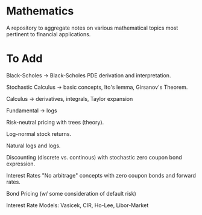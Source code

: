 # Mathematics


A repository to aggregate notes on various mathematical topics most pertinent to financial applications.

# To Add

Black-Scholes -> Black-Scholes PDE derivation and interpretation. 

Stochastic Calculus -> basic concepts, Ito's lemma, Girsanov's Theorem.

Calculus -> derivatives, integrals, Taylor expansion

Fundamental -> logs 

Risk-neutral pricing with trees (theory). 

Log-normal stock returns. 

Natural logs and logs. 

Discounting (discrete vs. continous) with stochastic zero coupon bond expression. 

Interest Rates "No arbitrage" concepts with zero coupon bonds and forward rates. 

Bond Pricing (w/ some consideration of default risk) 

Interest Rate Models: Vasicek, CIR, Ho-Lee, Libor-Market

